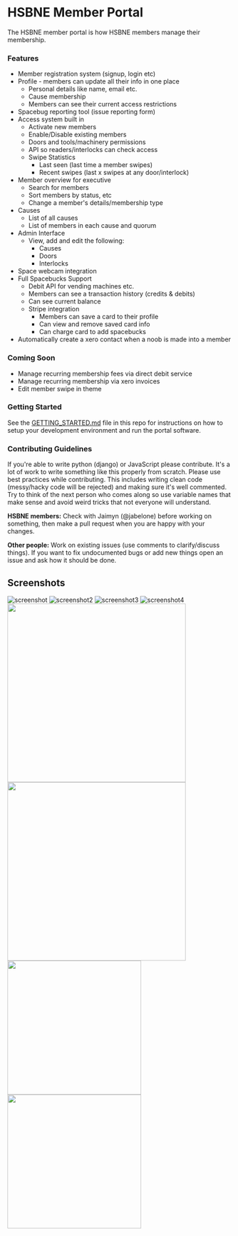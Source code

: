 # HSBNE Member Portal
The HSBNE member portal is how HSBNE members manage their membership.

### Features
* Member registration system (signup, login etc)
* Profile - members can update all their info in one place
    * Personal details like name, email etc.
    * Cause membership
    * Members can see their current access restrictions
* Spacebug reporting tool (issue reporting form)
* Access system built in
    * Activate new members
    * Enable/Disable existing members
    * Doors and tools/machinery permissions
    * API so readers/interlocks can check access
    * Swipe Statistics
        * Last seen (last time a member swipes)
        * Recent swipes (last x swipes at any door/interlock)
* Member overview for executive
    * Search for members
    * Sort members by status, etc
    * Change a member's details/membership type
* Causes
    * List of all causes
    * List of members in each cause and quorum
* Admin Interface
    * View, add and edit the following:
        * Causes
        * Doors
        * Interlocks
* Space webcam integration
* Full Spacebucks Support
    * Debit API for vending machines etc. 
    * Members can see a transaction history (credits & debits)
    * Can see current balance
    * Stripe integration
        * Members can save a card to their profile
        * Can view and remove saved card info
        * Can charge card to add spacebucks
* Automatically create a xero contact when a noob is made into a member

 
 ### Coming Soon
 * Manage recurring membership fees via direct debit service
 * Manage recurring membership via xero invoices
 * Edit member swipe in theme
 
 ### Getting Started
 See the [GETTING_STARTED.md](/GETTING_STARTED.md) file in this repo
 for instructions on how to setup your development environment and run the portal software.
 
 ### Contributing Guidelines
If you're able to write python (django) or JavaScript please contribute. It's a lot of work to write something like 
this properly from scratch. Please use best practices while contributing. This includes writing clean code (messy/hacky 
code will be rejected) and making sure it's well commented. Try to think of the next person who comes along so use 
variable names that make sense and avoid weird tricks that not everyone will understand.

**HSBNE members:** Check with Jaimyn (@jabelone) before working on something, then make a pull request when you are happy with your 
changes.

**Other people:** Work on existing issues (use comments to clarify/discuss things). If you want to fix undocumented 
bugs or add new things open an issue and ask how it should be done.


## Screenshots

![screenshot](https://raw.githubusercontent.com/jabelone/hsbneportal/master/screenshots/screenshot.png)
![screenshot2](https://raw.githubusercontent.com/jabelone/hsbneportal/master/screenshots/screenshot2.png)
![screenshot3](https://raw.githubusercontent.com/jabelone/hsbneportal/master/screenshots/screenshot3.png)
![screenshot4](https://raw.githubusercontent.com/jabelone/hsbneportal/master/screenshots/screenshot4.png)
<img src="https://raw.githubusercontent.com/jabelone/hsbneportal/master/screenshots/screenshot5.png" width="400">
<img src="https://raw.githubusercontent.com/jabelone/hsbneportal/master/screenshots/screenshot6.png" width="400">
<img src="https://raw.githubusercontent.com/jabelone/hsbneportal/master/screenshots/screenshot7.png" width="300">
<img src="https://raw.githubusercontent.com/jabelone/hsbneportal/master/screenshots/screenshot8.png" width="300">
